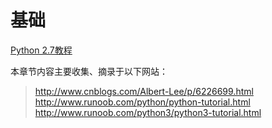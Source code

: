 <!-- README.md --- 
;; 
;; Description: 
;; Author: Hongyi Wu(吴鸿毅)
;; Email: wuhongyi@qq.com 
;; Created: 五 6月  2 21:48:06 2017 (+0800)
;; Last-Updated: 五 4月 20 23:09:43 2018 (+0800)
;;           By: Hongyi Wu(吴鸿毅)
;;     Update #: 3
;; URL: http://wuhongyi.cn -->

# 基础

[Python 2.7教程](http://www.liaoxuefeng.com/wiki/001374738125095c955c1e6d8bb493182103fac9270762a000)


本章节内容主要收集、摘录于以下网站：

> http://www.cnblogs.com/Albert-Lee/p/6226699.html
> http://www.runoob.com/python/python-tutorial.html
> http://www.runoob.com/python3/python3-tutorial.html

<!-- README.md ends here -->
